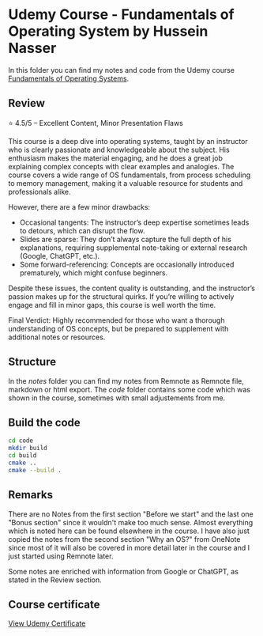 # Udemy Course - Fundamentals of Operating System by Hussein Nasser

In this folder you can find my notes and code from the Udemy course [Fundamentals of Operating Systems](https://www.udemy.com/course/fundamentals-of-operating-systems).

## Review

⭐ 4.5/5 – Excellent Content, Minor Presentation Flaws

This course is a deep dive into operating systems, taught by an instructor who is clearly passionate and knowledgeable about the subject. His enthusiasm makes the material engaging, and he does a great job explaining complex concepts with clear examples and analogies. The course covers a wide range of OS fundamentals, from process scheduling to memory management, making it a valuable resource for students and professionals alike.

However, there are a few minor drawbacks:
* Occasional tangents: The instructor’s deep expertise sometimes leads to detours, which can disrupt the flow.
* Slides are sparse: They don’t always capture the full depth of his explanations, requiring supplemental note-taking or external research (Google, ChatGPT, etc.).
*  Some forward-referencing: Concepts are occasionally introduced prematurely, which might confuse beginners.

Despite these issues, the content quality is outstanding, and the instructor’s passion makes up for the structural quirks. If you’re willing to actively engage and fill in minor gaps, this course is well worth the time.

Final Verdict: Highly recommended for those who want a thorough understanding of OS concepts, but be prepared to supplement with additional notes or resources.

## Structure

In the *notes* folder you can find my notes from Remnote as Remnote file, markdown or html export. The *code* folder contains some code which was shown in the course, sometimes with small adjustements from me.

## Build the code

```sh
cd code
mkdir build
cd build
cmake ..
cmake --build .
```

## Remarks

There are no Notes from the first section "Before we start" and the last one "Bonus section" since it wouldn't make too much sense. Almost everything which is noted here can be found elsewhere in the course. I have also just copied the notes from the second section "Why an OS?" from OneNote since most of it will also be covered in more detail later in the course and I just started using Remnote later.

Some notes are enriched with information from Google or ChatGPT, as stated in the Review section.

## Course certificate

[View Udemy Certificate](./udemy_certificate)

